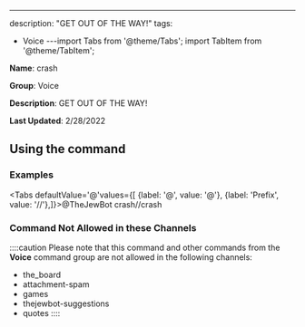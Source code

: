 ---
description: "GET OUT OF THE WAY!"
tags:
  - Voice
---import Tabs from '@theme/Tabs';
import TabItem from '@theme/TabItem';

**Name**: crash

**Group**: Voice

**Description**: GET OUT OF THE WAY!

**Last Updated**: 2/28/2022

## Using the command

### Examples
<Tabs defaultValue='@'values={[ {label: '@', value: '@'}, {label: 'Prefix', value: '//'},]}><TabItem value='@'>@TheJewBot crash</TabItem><TabItem value='//'>//crash</TabItem></Tabs>

### Command Not Allowed in these Channels
::::caution Please note that this command and other commands from the **Voice** command group are not allowed in the following channels:
- the_board
- attachment-spam
- games
- thejewbot-suggestions
- quotes
::::